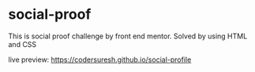 # social-proof  
This is social proof challenge by front end mentor. Solved by using HTML and CSS

live preview: https://codersuresh.github.io/social-profile
